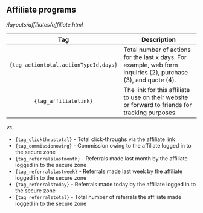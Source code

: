 ## Affiliate programs

*/layouts/affiliates/affiliate.html*

Tag | Description
:------------: | -------------
`{tag_actiontotal,actionTypeId,days}`  | Total number of actions for the last x days. For example, web form inquiries (2), purchase (3), and quote (4).
`{tag_affiliatelink}`  | The link for this affiliate to use on their website or forward to friends for tracking purposes.

*vs.*
	
* `{tag_clickthrustotal}` -	Total click-throughs via the affiliate link
* `{tag_commissionowing}` -	Commission owing to the affiliate logged in to the secure zone
* `{tag_referralslastmonth}` -	Referrals made last month by the affiliate logged in to the secure zone
* `{tag_referralslastweek}` -	Referrals made last week by the affiliate logged in to the secure zone
* `{tag_referralstoday}` - Referrals made today by the affiliate logged in to the secure zone
* `{tag_referralstotal}` -	Total number of referrals the affiliate made logged in to the secure zone



